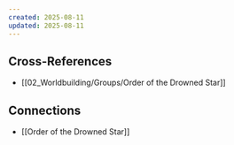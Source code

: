 ```yaml
---
created: 2025-08-11
updated: 2025-08-11
---
```




## Cross-References

- [[02_Worldbuilding/Groups/Order of the Drowned Star]]


## Connections

- [[Order of the Drowned Star]]

